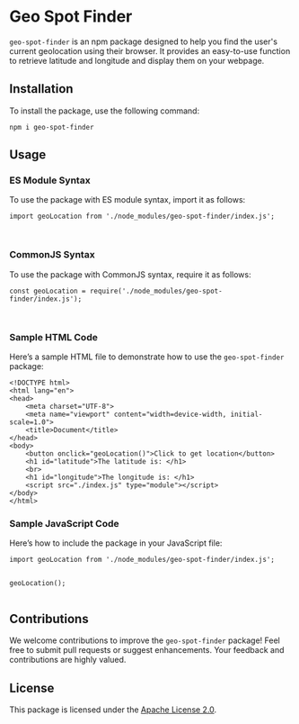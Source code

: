 <h1>Geo Spot Finder</h1>

<p><code>geo-spot-finder</code> is an npm package designed to help you find the user's current geolocation using their browser. It provides an easy-to-use function to retrieve latitude and longitude and display them on your webpage.</p>

<h2>Installation</h2>
<p>To install the package, use the following command:</p>
<pre><code>npm i geo-spot-finder</code></pre>

<h2>Usage</h2>

<h3>ES Module Syntax</h3>
<p>To use the package with ES module syntax, import it as follows:</p>
<pre><code>import geoLocation from './node_modules/geo-spot-finder/index.js'; 

</code></pre>

<h3>CommonJS Syntax</h3>
<p>To use the package with CommonJS syntax, require it as follows:</p>
<pre><code>const geoLocation = require('./node_modules/geo-spot-finder/index.js');

</code></pre>

<h3>Sample HTML Code</h3>
<p>Here’s a sample HTML file to demonstrate how to use the <code>geo-spot-finder</code> package:</p>
<pre><code>&lt;!DOCTYPE html&gt;
&lt;html lang="en"&gt;
&lt;head&gt;
    &lt;meta charset="UTF-8"&gt;
    &lt;meta name="viewport" content="width=device-width, initial-scale=1.0"&gt;
    &lt;title&gt;Document&lt;/title&gt;
&lt;/head&gt;
&lt;body&gt;
    &lt;button onclick="geoLocation()"&gt;Click to get location&lt;/button&gt;
    &lt;h1 id="latitude"&gt;The latitude is: &lt;/h1&gt;
    &lt;br&gt;
    &lt;h1 id="longitude"&gt;The longitude is: &lt;/h1&gt;
    &lt;script src="./index.js" type="module"&gt;&lt;/script&gt;
&lt;/body&gt;
&lt;/html&gt;</code></pre>

<h3>Sample JavaScript Code</h3>
<p>Here’s how to include the package in your JavaScript file:</p>
<pre><code>import geoLocation from './node_modules/geo-spot-finder/index.js'; 

geoLocation();</code></pre>

<h2>Contributions</h2>
<p>We welcome contributions to improve the <code>geo-spot-finder</code> package! Feel free to submit pull requests or suggest enhancements. Your feedback and contributions are highly valued.</p>

<h2>License</h2>
<p>This package is licensed under the <a href="https://opensource.org/licenses/Apache-2.0">Apache License 2.0</a>.</p>
